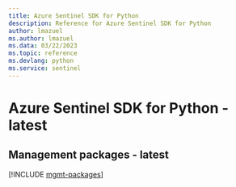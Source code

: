 ```yaml
---
title: Azure Sentinel SDK for Python
description: Reference for Azure Sentinel SDK for Python
author: lmazuel
ms.author: lmazuel
ms.data: 03/22/2023
ms.topic: reference
ms.devlang: python
ms.service: sentinel
---
```

# Azure Sentinel SDK for Python - latest

## Management packages - latest
[!INCLUDE [mgmt-packages](sentinel-mgmt-index.md)]